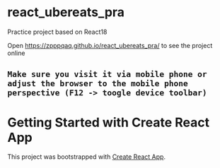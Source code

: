 # react_ubereats_pra
Practice project based on React18

Open https://zpppqaq.github.io/react_ubereats_pra/ to see the project online
## `Make sure you visit it via mobile phone or adjust the browser to the mobile phone perspective (F12 -> toogle device toolbar)`



# Getting Started with Create React App
This project was bootstrapped with [Create React App](https://github.com/facebook/create-react-app).
